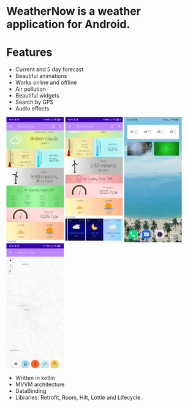 # WeatherNow is a weather application for Android.

# Features

- Current and 5 day forecast
- Beautiful animations
- Works online and offline
- Air pollution
- Beautiful widgets
- Search by GPS
- Audio effects


<img src="screenshot/img4.jpg" width="150"> <img
src="screenshot/img3.jpg" width="150"> <img src="screenshot/img1.jpg"
width="150"> <img src="screenshot/img2.jpg" width="150">


- Written in kotlin
- MVVM architecture
- DataBinding
- Libraries: Retrofit, Room, Hilt, Lottie and Lifecycle.

